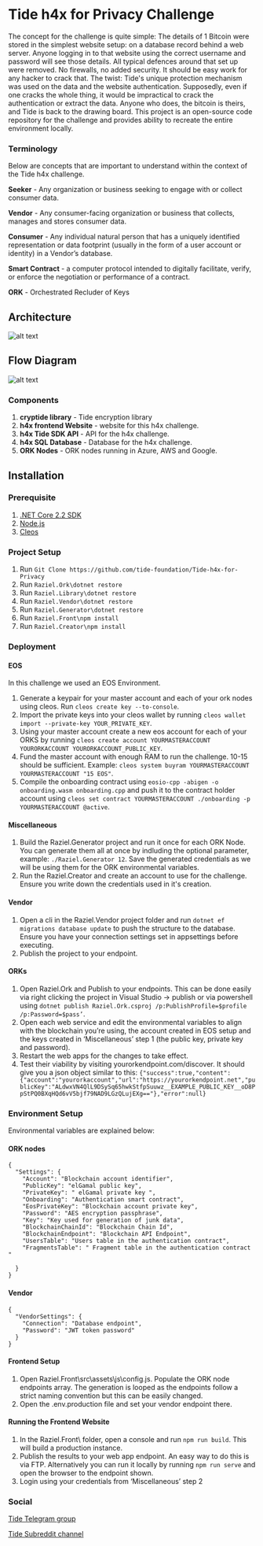 # Tide h4x for Privacy Challenge

The concept for the challenge is quite simple: The details of 1 Bitcoin were stored in the simplest website setup: on a database record behind a web server. Anyone logging in to that website using the correct username and password will see those details. All typical defences around that set up were removed. No firewalls, no added security. It should be easy work for any hacker to crack that. The twist: Tide's unique protection mechanism was used on the data and the website authentication. Supposedly, even if one cracks the whole thing, it would be impractical to crack the authentication or extract the data. Anyone who does, the bitcoin is theirs, and Tide is back to the drawing board. This project is an open-source code repository for the challenge and provides ability to recreate the entire environment locally.

### Terminology

Below are concepts that are important to understand within the context of the Tide h4x challenge.

**Seeker** - Any organization or business seeking to engage with or collect consumer data.

**Vendor** - Any consumer-facing organization or business that collects, manages and stores consumer data.

**Consumer** - Any individual natural person that has a uniquely identified representation or data footprint (usually in the form of a user account or identity) in a Vendor’s database.

**Smart Contract** - a computer protocol intended to digitally facilitate, verify, or enforce the negotiation or performance of a contract.

**ORK** - Orchestrated Recluder of Keys

## Architecture

![alt text](https://github.com/tide-foundation/Tide-h4x-for-Privacy/blob/master/Tide%20h4x%20Architecture.png "Architecture Diagram")

## Flow Diagram

![alt text](https://github.com/tide-foundation/Tide-h4x-for-Privacy/blob/master/Tide%20h4x%20Workflow.png "Flow Diagram")

### Components

1. **cryptide library** - Tide encryption library
1. **h4x frontend Website** - website for this h4x challenge.
1. **h4x Tide SDK API** - API for the h4x challenge.
1. **h4x SQL Database** - Database for the h4x challenge.
1. **ORK Nodes** - ORK nodes running in Azure, AWS and Google.

## Installation

### Prerequisite

1. [.NET Core 2.2 SDK](https://dotnet.microsoft.com/download/dotnet-core/2.2 ".net Core 2.2 Download")
1. [Node.js](https://nodejs.org/en/download/ "node.js Download")
1. [Cleos](https://developers.eos.io/eosio-nodeos/v1.2.0/docs/cleos-overview "Cleos")

### Project Setup

1. Run `Git Clone https://github.com/tide-foundation/Tide-h4x-for-Privacy`
1. Run `Raziel.Ork\dotnet restore`
1. Run `Raziel.Library\dotnet restore`
1. Run `Raziel.Vendor\dotnet restore`
1. Run `Raziel.Generator\dotnet restore`
1. Run `Raziel.Front\npm install`
1. Run `Raziel.Creator\npm install`

### Deployment

#### EOS

In this challenge we used an EOS Environment.

1. Generate a keypair for your master account and each of your ork nodes using cleos. Run `cleos create key --to-console`.
1. Import the private keys into your cleos wallet by running `cleos wallet import --private-key YOUR_PRIVATE_KEY`.
1. Using your master account create a new eos account for each of your ORKS by running `cleos create account YOURMASTERACCOUNT YOURORKACCOUNT YOURORKACCOUNT_PUBLIC_KEY`.
1. Fund the master account with enough RAM to run the challenge. 10-15 should be sufficient. Example: `cleos system buyram YOURMASTERACCOUNT YOURMASTERACCOUNT "15 EOS"`.
1. Compile the onboarding contract using `eosio-cpp -abigen -o onboarding.wasm onboarding.cpp` and push it to the contract holder account using `cleos set contract YOURMASTERACCOUNT ./onboarding -p YOURMASTERACCOUNT @active`.

#### Miscellaneous

1. Build the Raziel.Generator project and run it once for each ORK Node. You can generate them all at once by indluding the optional parameter, example: `./Raziel.Generator 12`. Save the generated credentials as we will be using them for the ORK environmental variables.
1. Run the Raziel.Creator and create an account to use for the challenge. Ensure you write down the credentials used in it's creation.

#### Vendor

1. Open a cli in the Raziel.Vendor project folder and run `dotnet ef migrations database update` to push the structure to the database. Ensure you have your connection settings set in appsettings before executing.
1. Publish the project to your endpoint.

#### ORKs

1. Open Raziel.Ork and Publish to your endpoints. This can be done easily via right clicking the project in Visual Studio -> publish or via powershell using `dotnet publish Raziel.Ork.csproj /p:PublishProfile=$profile /p:Password=$pass’`.
1. Open each web service and edit the environmental variables to align with the blockchain you’re using, the account created in EOS setup and the keys created in ‘Miscellaneous’ step 1 (the public key, private key and password).
1. Restart the web apps for the changes to take effect.
1. Test their viability by visiting yourorkendpoint.com/discover. It should give you a json object similar to this: `{"success":true,"content":{"account":"yourorkaccount","url":"https://yourorkendpoint.net","publicKey":"ALdwxVN4QlL9DSySq65hwkStfpSuuwz__EXAMPLE_PUBLIC_KEY__oD8PpStPQ0BXqHQd6vV5bjf79NAD9LGzQLujEXg=="},"error":null}`

### Environment Setup

Environmental variables are explained below:

#### ORK nodes

```
{
  "Settings": {
    "Account": "Blockchain account identifier",
    "PublicKey": "elGamal public key",
    "PrivateKey": " elGamal private key ",
    "Onboarding": "Authentication smart contract",
    "EosPrivateKey": "Blockchain account private key",
    "Password": "AES encryption passphrase",
    "Key": "Key used for generation of junk data",
    "BlockchainChainId": "Blockchain Chain Id",
    "BlockchainEndpoint": "Blockchain API Endpoint",
    "UsersTable": "Users table in the authentication contract",
    "FragmentsTable": " Fragment table in the authentication contract "

  }
}
```

#### Vendor

```
{
  "VendorSettings": {
    "Connection": "Database endpoint",
    "Password": "JWT token password"
  }
}
```

#### Frontend Setup

1. Open Raziel.Front\src\assets\js\config.js. Populate the ORK node endpoints array. The generation is looped as the endpoints follow a strict naming convention but this can be easily changed.
1. Open the .env.production file and set your vendor endpoint there.

#### Running the Frontend Website

1. In the Raziel.Front\ folder, open a console and run `npm run build`. This will build a production instance.
1. Publish the results to your web app endpoint. An easy way to do this is via FTP. Alternatively you can run it locally by running `npm run serve` and open the browser to the endpoint shown.
1. Login using your credentials from ‘Miscellaneous’ step 2

### Social

[Tide Telegram group](https://t.me/TideFoundation)

[Tide Subreddit channel](https://www.reddit.com/r/TideFoundation)
